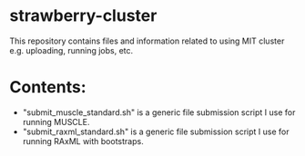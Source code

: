 # strawberry-cluster
This repository contains files and information related to using MIT cluster e.g. uploading, running jobs, etc.


# Contents:
- "submit_muscle_standard.sh" is a generic file submission script I use for running MUSCLE.
- "submit_raxml_standard.sh" is a generic file submission script I use for running RAxML with bootstraps.
